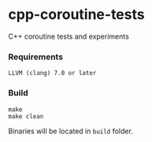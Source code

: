 # cpp-coroutine-tests
C++ coroutine tests and experiments

### Requirements

    LLVM (clang) 7.0 or later

### Build

    make
    make clean

Binaries will be located in `build` folder.
